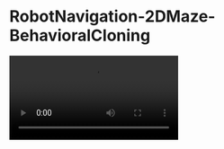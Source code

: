 # RobotNavigation-2DMaze-BehavioralCloning

![Alt Text](https://github.com/antonpriyanka/RobotNavigation-2DMaze-BehavioralCloning/blob/master/RobotLearningProject1.mov)
